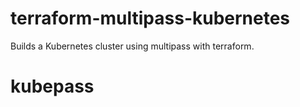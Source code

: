 # terraform-multipass-kubernetes

Builds a Kubernetes cluster using multipass with terraform.


# kubepass
